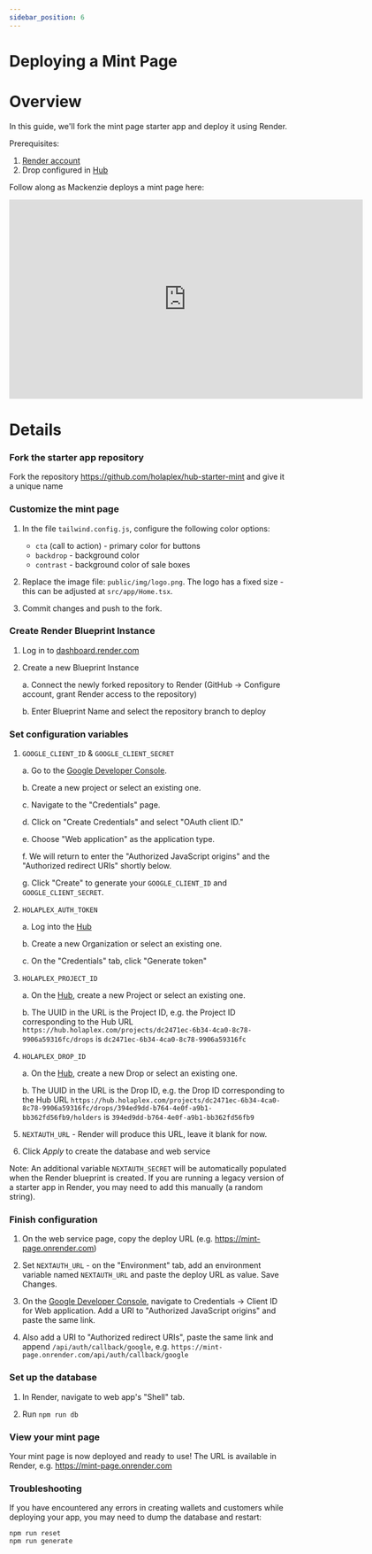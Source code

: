 ```yaml
---
sidebar_position: 6
---
```


Deploying a Mint Page
===============

Overview
========

In this guide, we'll fork the mint page starter app and deploy it using Render.

Prerequisites:
1. [Render account](https://render.com/)
2. Drop configured in [Hub](https://hub.holaplex.com/)

Follow along as Mackenzie deploys a mint page here:

<iframe src="https://www.loom.com/embed/7c637cf4aafa4d6e8081c5bf16026e00" width="640" height="360" frameborder="0" allow="autoplay; fullscreen; picture-in-picture" allowfullscreen></iframe>


Details
========

### Fork the starter app repository

Fork the repository https://github.com/holaplex/hub-starter-mint and give it a unique name

### Customize the mint page

1. In the file `tailwind.config.js`, configure the following color options:
    - `cta` (call to action) - primary color for buttons
    - `backdrop` - background color
    - `contrast` - background color of sale boxes

2. Replace the image file: `public/img/logo.png`. The logo has a fixed size - this can be adjusted at `src/app/Home.tsx`.

3. Commit changes and push to the fork.

### Create Render Blueprint Instance

1. Log in to [dashboard.render.com](dashboard.render.com)

2. Create a new Blueprint Instance

    a. Connect the newly forked repository to Render (GitHub -> Configure account, grant Render access to the repository)

    b. Enter Blueprint Name and select the repository branch to deploy

### Set configuration variables

1. `GOOGLE_CLIENT_ID` & `GOOGLE_CLIENT_SECRET`

    a.  Go to the [Google Developer Console](https://console.developers.google.com/).

    b. Create a new project or select an existing one.

    c. Navigate to the "Credentials" page.

    d. Click on "Create Credentials" and select "OAuth client ID."

    e. Choose "Web application" as the application type.

    f. We will return to enter the  "Authorized JavaScript origins" and the "Authorized redirect URIs" shortly below.

    g. Click "Create" to generate your `GOOGLE_CLIENT_ID` and `GOOGLE_CLIENT_SECRET`.

2. `HOLAPLEX_AUTH_TOKEN`

    a. Log into the [Hub](https://hub.holaplex.com/)

    b. Create a new Organization or select an existing one.

    c. On the "Credentials" tab, click "Generate token"

3. `HOLAPLEX_PROJECT_ID` 

    a. On the [Hub](https://hub.holaplex.com/), create a new Project or select an existing one.

    b. The UUID in the URL is the Project ID, e.g. the Project ID corresponding to the Hub URL `https://hub.holaplex.com/projects/dc2471ec-6b34-4ca0-8c78-9906a59316fc/drops` is `dc2471ec-6b34-4ca0-8c78-9906a59316fc`

4. `HOLAPLEX_DROP_ID`

    a. On the [Hub](https://hub.holaplex.com/), create a new Drop or select an existing one.

    b. The UUID in the URL is the Drop ID, e.g. the Drop ID corresponding to the Hub URL `https://hub.holaplex.com/projects/dc2471ec-6b34-4ca0-8c78-9906a59316fc/drops/394ed9dd-b764-4e0f-a9b1-bb362fd56fb9/holders` is `394ed9dd-b764-4e0f-a9b1-bb362fd56fb9`
    
5. `NEXTAUTH_URL` - Render will produce this URL, leave it blank for now.

6. Click *Apply* to create the database and web service

Note: An additional variable `NEXTAUTH_SECRET` will be automatically populated when the Render blueprint is created. If you are running a legacy version of a starter app in Render, you may need to add this manually (a random string).

### Finish configuration

1. On the web service page, copy the deploy URL (e.g. https://mint-page.onrender.com)

2. Set `NEXTAUTH_URL` - on the "Environment" tab, add an environment variable named `NEXTAUTH_URL` and paste the deploy URL as value. Save Changes.

3. On the [Google Developer Console](https://console.developers.google.com/), navigate to Credentials -> Client ID for Web application. Add a URI to "Authorized JavaScript origins" and paste the same link.

4. Also add a URI to "Authorized redirect URIs", paste the same link and append `/api/auth/callback/google`, e.g. `https://mint-page.onrender.com/api/auth/callback/google`



### Set up the database

1. In Render, navigate to web app's "Shell" tab.

2. Run `npm run db`

### View your mint page

Your mint page is now deployed and ready to use! The URL is available in Render, e.g. https://mint-page.onrender.com

### Troubleshooting

If you have encountered any errors in creating wallets and customers while deploying your app, you may need to dump the database and restart:
```
npm run reset
npm run generate
```
